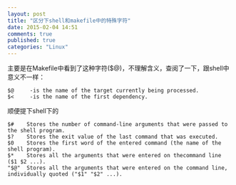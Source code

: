 ```yaml
---
layout: post
title: "区分下shell和makefile中的特殊字符"
date: 2015-02-04 14:51
comments: true
published: true
categories: "Linux"
---
```

  主要是在Makefile中看到了这种字符($@)，不理解含义，查阅了一下，跟shell中意义不一样：

  	$@     -is the name of the target currently being processed.
	$<     -is the name of the first dependency.

  顺便提下shell下的

  	$#    Stores the number of command-line arguments that were passed to the shell program.
	$?    Stores the exit value of the last command that was executed.
	$0    Stores the first word of the entered command (the name of the shell program).
	$*    Stores all the arguments that were entered on thecommand line ($1 $2 ...).
	"$@"  Stores all the arguments that were entered on the command line, individually quoted ("$1" "$2" ...).